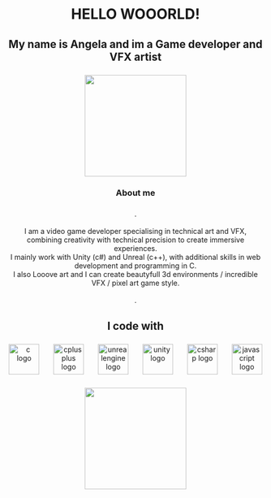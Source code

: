 <h1 align="center">HELLO WOOORLD!</h1>

###

<h2 align="center">My name is Angela and im a Game developer and VFX artist</h2>

###

<div align="center">
  <img height="200" src="https://github.com/user-attachments/assets/0e41ccdf-7e57-42aa-a856-b7eca1599d57"  />
</div>

###

<h3 align="center">About me</h3>

###

<p align="center">.<br><br>I am a video game developer specialising in technical art and VFX, combining creativity with technical precision to create immersive experiences.<br>I mainly work with Unity (c#) and Unreal (c++), with additional skills in web development and programming in C.<br>I also Looove art and I can create beautyfull 3d environments / incredible VFX / pixel art game style.<br><br>.</p>

###

<h2 align="center">I code with</h2>

###

<div align="center">
  <img src="https://cdn.jsdelivr.net/gh/devicons/devicon/icons/c/c-original.svg" height="60" alt="c logo"  />
  <img width="20" />
  <img src="https://cdn.jsdelivr.net/gh/devicons/devicon/icons/cplusplus/cplusplus-original.svg" height="60" alt="cplusplus logo"  />
  <img width="20" />
  <img src="https://cdn.jsdelivr.net/gh/devicons/devicon/icons/unrealengine/unrealengine-original.svg" height="60" alt="unrealengine logo"  />
  <img width="20" />
  <img src="https://cdn.jsdelivr.net/gh/devicons/devicon/icons/unity/unity-original.svg" height="60" alt="unity logo"  />
  <img width="20" />
  <img src="https://cdn.jsdelivr.net/gh/devicons/devicon/icons/csharp/csharp-original.svg" height="60" alt="csharp logo"  />
  <img width="20" />
  <img src="https://cdn.jsdelivr.net/gh/devicons/devicon/icons/javascript/javascript-original.svg" height="60" alt="javascript logo"  />
</div>

###

<p align="left"></p>

###

<div align="center">
  <img height="200" src="https://images.unsplash.com/photo-1579373903781-fd5c0c30c4cd?q=80&w=2574&auto=format&fit=crop&ixlib=rb-4.0.3&ixid=M3wxMjA3fDB8MHxwaG90by1wYWdlfHx8fGVufDB8fHx8fA%3D%3D"  />
</div>

###
